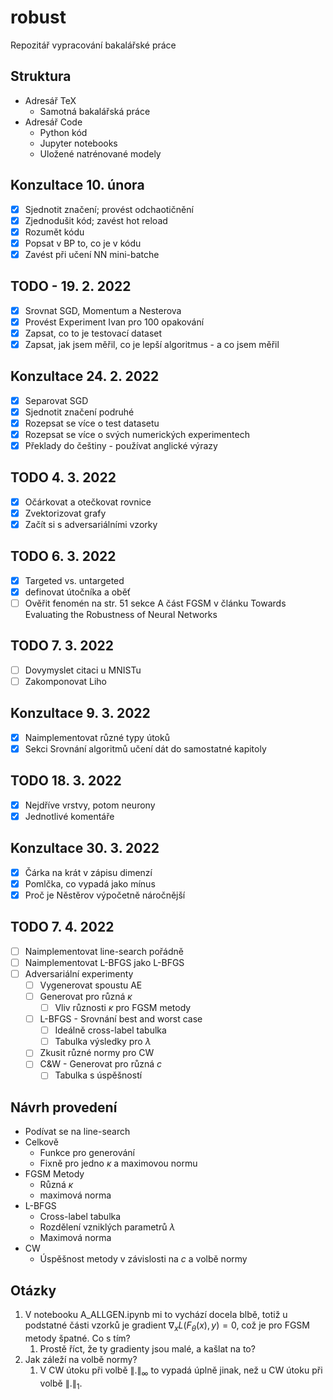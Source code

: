 
# robust

Repozitář vypracování bakalářské práce

## Struktura

* Adresář TeX
  * Samotná bakalářská práce
* Adresář Code
  * Python kód
  * Jupyter notebooks
  * Uložené natrénované modely

## Konzultace 10. února

* [x] Sjednotit značení; provést odchaotičnění
* [x] Zjednodušit kód; zavést hot reload
* [x] Rozumět kódu
* [x] Popsat v BP to, co je v kódu
* [x] Zavést při učení NN mini-batche

## TODO - 19. 2. 2022

* [x] Srovnat SGD, Momentum a Nesterova
* [x] Provést Experiment Ivan pro 100 opakování
* [x] Zapsat, co to je testovací dataset
* [x] Zapsat, jak jsem měřil, co je lepší algoritmus - a co jsem měřil

## Konzultace 24. 2. 2022

* [x] Separovat SGD
* [x] Sjednotit značení podruhé
* [x] Rozepsat se více o test datasetu
* [x] Rozepsat se více o svých numerických experimentech
* [x] Překlady do češtiny - používat anglické výrazy

## TODO 4. 3. 2022

* [x] Očárkovat a otečkovat rovnice
* [x] Zvektorizovat grafy
* [x] Začít si s adversariálními vzorky

## TODO 6. 3. 2022

* [x] Targeted vs. untargeted
* [x] definovat útočníka a oběť
* [ ] Ověřit fenomén na str. 51 sekce A část FGSM v článku Towards Evaluating the Robustness of Neural Networks

## TODO 7. 3. 2022

* [ ] Dovymyslet citaci u MNISTu
* [ ] Zakomponovat Liho

## Konzultace 9. 3. 2022

* [x] Naimplementovat různé typy útoků
* [x] Sekci Srovnání algoritmů učení dát do samostatné kapitoly

## TODO 18. 3. 2022

* [x] Nejdříve vrstvy, potom neurony
* [x] Jednotlivé komentáře

## Konzultace 30. 3. 2022

* [x] Čárka na krát v zápisu dimenzí
* [x] Pomlčka, co vypadá jako mínus
* [x] Proč je Něstěrov výpočetně náročnější

## TODO 7. 4. 2022

* [ ] Naimplementovat line-search pořádně
* [ ] Naimplementovat L-BFGS jako L-BFGS
* [ ] Adversariální experimenty
  * [ ] Vygenerovat spoustu AE
  * [ ] Generovat pro různá $\kappa$
    * [ ] Vliv různosti $\kappa$ pro FGSM metody
  * [ ] L-BFGS - Srovnání best and worst case
    * [ ] Ideálně cross-label tabulka
    * [ ] Tabulka výsledky pro $\lambda$
  * [ ] Zkusit různé normy pro CW
  * [ ] C&W - Generovat pro různá *c*
    * [ ] Tabulka s úspěšností

## Návrh provedení

* Podívat se na line-search
* Celkově
  * Funkce pro generování
  * Fixně pro jedno $\kappa$ a maximovou normu
* FGSM Metody
  * Různá $\kappa$
  * maximová norma
* L-BFGS
  * Cross-label tabulka
  * Rozdělení vzniklých parametrů $\lambda$
  * Maximová norma
* CW
  * Úspěšnost metody v závislosti na $c$ a volbě normy

## Otázky

1. V notebooku A_ALLGEN.ipynb mi to vychází docela blbě,
  totiž u podstatné části vzorků je gradient $\nabla_x L(F_\theta (x), y) = 0$,
  což je pro FGSM metody špatné. Co s tím?
     1. Prostě říct, že ty gradienty jsou malé, a kašlat na to?
2. Jak záleží na volbě normy?
   1. V CW útoku při volbě $\|.\|_\infty$ to vypadá úplně jinak, než u CW útoku při volbě $\|.\|_1$.
